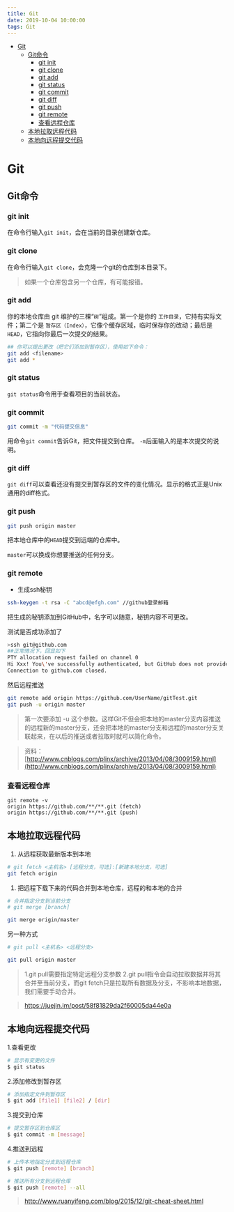 ```yaml
---
title: Git
date: 2019-10-04 10:00:00
tags: Git
---
```


<!-- @import "[TOC]" {cmd="toc" depthFrom=1 depthTo=6 orderedList=false} -->
<!-- code_chunk_output -->

- [Git](#git)
  - [Git命令](#git命令)
    - [git init](#git-init)
    - [git clone](#git-clone)
    - [git add](#git-add)
    - [git status](#git-status)
    - [git commit](#git-commit)
    - [git diff](#git-diff)
    - [git push](#git-push)
    - [git remote](#git-remote)
    - [查看远程仓库](#查看远程仓库)
  - [本地拉取远程代码](#本地拉取远程代码)
  - [本地向远程提交代码](#本地向远程提交代码)

<!-- /code_chunk_output -->

# Git

## Git命令

### git init

在命令行输入`git init`，会在当前的目录创建新仓库。

### git clone

在命令行输入`git clone`，会克隆一个git的仓库到本目录下。

> 如果一个仓库包含另一个仓库，有可能报错。

### git add

你的本地仓库由 git 维护的三棵“`树`”组成。第一个是你的 `工作目录`，它持有实际文件；第二个是 `暂存区（Index）`，它像个缓存区域，临时保存你的改动；最后是 `HEAD`，它指向你最后一次提交的结果。

```bash
## 你可以提出更改（把它们添加到暂存区），使用如下命令：
git add <filename>
git add *
```

### git status

`git status`命令用于查看项目的当前状态。

### git commit

```bash
git commit -m "代码提交信息"
```

用命令`git commit`告诉Git，把文件提交到仓库。
`-m`后面输入的是本次提交的说明。

### git diff

`git diff`可以查看还没有提交到暂存区的文件的变化情况。显示的格式正是Unix通用的diff格式。

### git push

```bash
git push origin master
```

把本地仓库中的`HEAD`提交到远端的仓库中。

`master`可以换成你想要推送的任何分支。

### git remote

- 生成ssh秘钥

```bash
ssh-keygen -t rsa -C "abcd@efgh.com" //github登录邮箱
```

把生成的秘钥添加到GitHub中，名字可以随意，秘钥内容不可更改。

测试是否成功添加了

```bash
>ssh git@github.com
##正常情况下，回显如下
PTY allocation request failed on channel 0
Hi Xxx! You\'ve successfully authenticated, but GitHub does not provide shell access.
Connection to github.com closed.
```

然后远程推送

```bash
git remote add origin https://github.com/UserName/gitTest.git
git push -u origin master
```

> 第一次要添加 -u 这个参数。这样Git不但会把本地的master分支内容推送的远程新的master分支，还会把本地的master分支和远程的master分支关联起来，在以后的推送或者拉取时就可以简化命令。

> 资料：[http://www.cnblogs.com/plinx/archive/2013/04/08/3009159.html](http://www.cnblogs.com/plinx/archive/2013/04/08/3009159.html)

### 查看远程仓库

```
git remote -v
origin https://github.com/**/**.git (fetch)
origin https://github.com/**/**.git (push)
```

## 本地拉取远程代码

1. 从远程获取最新版本到本地

```bash
# git fetch <主机名> [远程分支，可选]:[新建本地分支，可选]
git fetch origin
```

1. 把远程下载下来的代码合并到本地仓库，远程的和本地的合并

```bash
# 合并指定分支到当前分支
# git merge [branch]

git merge origin/master
```

另一种方式

```bash
# git pull <主机名> <远程分支>

git pull origin master
```

> 1.git pull需要指定特定远程分支参数
> 2.git pull指令会自动拉取数据并将其合并至当前分支，而git fetch只是拉取所有数据及分支，不影响本地数据，我们需要手动合并。

> https://juejin.im/post/58f81829da2f60005da44e0a

## 本地向远程提交代码

1.查看更改

```bash
# 显示有变更的文件
$ git status
```

2.添加修改到暂存区

```bash
# 添加指定文件到暂存区
$ git add [file1] [file2] / [dir]
```

3.提交到仓库

```bash
# 提交暂存区到仓库区
$ git commit -m [message]
```

4.推送到远程

```bash
# 上传本地指定分支到远程仓库
$ git push [remote] [branch]

# 推送所有分支到远程仓库
$ git push [remote] --all
```

> http://www.ruanyifeng.com/blog/2015/12/git-cheat-sheet.html